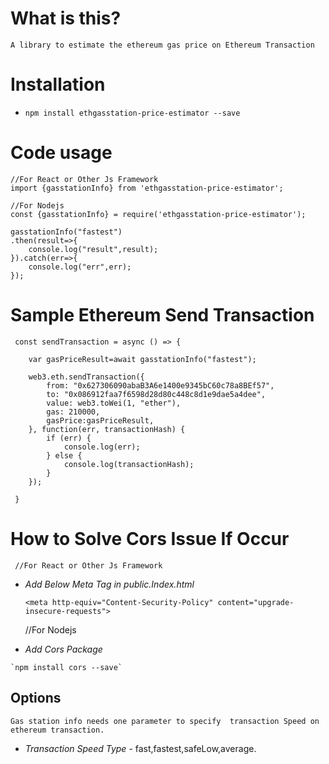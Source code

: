 # What is this?
    A library to estimate the ethereum gas price on Ethereum Transaction

# Installation

-    `npm install ethgasstation-price-estimator --save`

# Code usage

    //For React or Other Js Framework
    import {gasstationInfo} from 'ethgasstation-price-estimator';

    //For Nodejs
    const {gasstationInfo} = require('ethgasstation-price-estimator');

    gasstationInfo("fastest")
    .then(result=>{
        console.log("result",result);
    }).catch(err=>{
        console.log("err",err);
    });

#  Sample Ethereum Send Transaction
   
     const sendTransaction = async () => {

        var gasPriceResult=await gasstationInfo("fastest");

        web3.eth.sendTransaction({
            from: "0x627306090abaB3A6e1400e9345bC60c78a8BEf57",
            to: "0x086912faa7f6598d28d80c448c8d1e9dae5a4dee", 
            value: web3.toWei(1, "ether"), 
            gas: 210000,
            gasPrice:gasPriceResult,
        }, function(err, transactionHash) {
            if (err) { 
                console.log(err); 
            } else {
                console.log(transactionHash);
            }
        });

     }


# How to Solve Cors Issue If Occur

     //For React or Other Js Framework 
-    *Add Below Meta Tag in public.Index.html*

     `<meta http-equiv="Content-Security-Policy" content="upgrade-insecure-requests">` 

     //For Nodejs
-    *Add Cors Package*

    `npm install cors --save`



## Options

    Gas station info needs one parameter to specify  transaction Speed on ethereum transaction.

- *Transaction Speed Type* - fast,fastest,safeLow,average.



